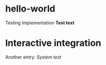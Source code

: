 # hello-world
Testing Implementation
<b>Test text</b>
<h1>Interactive integration</h1>
<p>Another entry: <i>System test</i></p>
